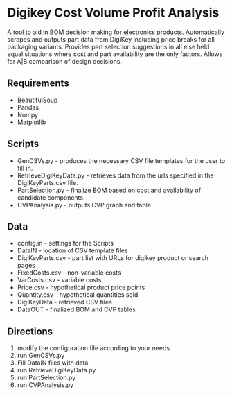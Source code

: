 <h1>Digikey Cost Volume Profit Analysis</h1>

A tool to aid in BOM decision making for electronics products. Automatically scrapes and outputs part data from DigiKey including price breaks for all packaging variants. Provides part selection suggestions in all else held equal situations where cost and part availability are the only factors. Allows for A|B comparison of design decisions.

<h2>Requirements</h2>
<ul>
<li>BeautifulSoup</li>
<li>Pandas</li>
<li>Numpy</li>
<li>Matplotlib</li>
</ul>

<h2>Scripts</h2>
<ul>
<li>GenCSVs.py             - produces the necessary CSV file templates for the user to fill in.</li>
<li>RetrieveDigiKeyData.py - retrieves data from the urls specified in the DigiKeyParts.csv file.</li>
<li>PartSelection.py       - finalize BOM based on cost and availability of candidate components</li>
<li>CVPAnalysis.py         - outputs CVP graph and table</li>
</ul>
<h2>Data</h2>
<ul>
<li>config.in	     - settings for the Scripts</li>
<li>DataIN	     - location of CSV template files</li>
<li>DigiKeyParts.csv - part list with URLs for digikey product or search pages</li>
<li>FixedCosts.csv   - non-variable costs</li>
<li>VarCosts.csv     - variable costs</li>
<li>Price.csv        - hypothetical product price points</li>
<li>Quantity.csv     - hypothetical quantities sold</li>
<li>DigiKeyData      - retrieved CSV files</li>
<li>DataOUT	     - finalized BOM and CVP tables</li>
</ul>
<h2>Directions</h2>

<ol>
<li>modify the configuration file according to your needs</li>
<li>run GenCSVs.py</li>
<li>Fill DataIN files with data</li>
<li>run RetrieveDigiKeyData.py</li>
<li>run PartSelection.py </li>
<li>run CVPAnalysis.py </li>
</ol>
